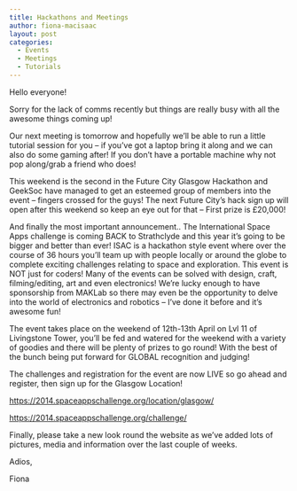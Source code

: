```yaml
---
title: Hackathons and Meetings
author: fiona-macisaac
layout: post
categories:
  - Events
  - Meetings
  - Tutorials
---
```

Hello everyone!

Sorry for the lack of comms recently but things are really busy with all the awesome things coming up!

Our next meeting is tomorrow and hopefully we’ll be able to run a little tutorial session for you &#8211; if you’ve got a laptop bring it along and we can also do some gaming after! If you don’t have a portable machine why not pop along/grab a friend who does!

This weekend is the second in the Future City Glasgow Hackathon and GeekSoc have managed to get an esteemed group of members into the event &#8211; fingers crossed for the guys! The next Future City’s hack sign up will open after this weekend so keep an eye out for that &#8211; First prize is £20,000!

And finally the most important announcement.. The International Space Apps challenge is coming BACK to Strathclyde and this year it’s going to be bigger and better than ever! ISAC is a hackathon style event where over the course of 36 hours you’ll team up with people locally or around the globe to complete exciting challenges relating to space and exploration. This event is NOT just for coders! Many of the events can be solved with design, craft, filming/editing, art and even electronics! We’re lucky enough to have sponsorship from MAKLab so there may even be the opportunity to delve into the world of electronics and robotics &#8211; I’ve done it before and it’s awesome fun!

The event takes place on the weekend of 12th-13th April on Lvl 11 of Livingstone Tower, you’ll be fed and watered for the weekend with a variety of goodies and there will be plenty of prizes to go round! With the best of the bunch being put forward for GLOBAL recognition and judging!

The challenges and registration for the event are now LIVE so go ahead and register, then sign up for the Glasgow Location!

<https://2014.spaceappschallenge.org/location/glasgow/>

<https://2014.spaceappschallenge.org/challenge/>

Finally, please take a new look round the website as we’ve added lots of pictures, media and information over the last couple of weeks.

Adios,

Fiona